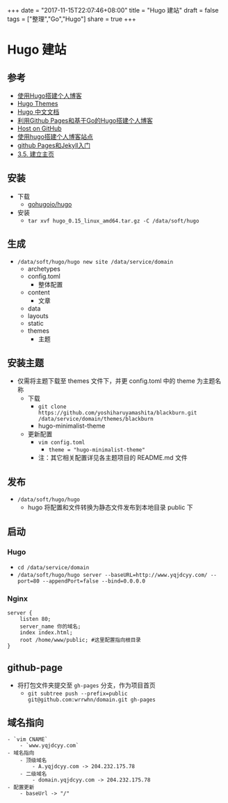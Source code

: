 
+++
date = "2017-11-15T22:07:46+08:00"
title = "Hugo 建站"
draft = false
tags = ["整理","Go","Hugo"]
share = true
+++


# Hugo 建站

## 参考
- [使用Hugo搭建个人博客](http://listenzhangbin.com/post/2016/03/go-hugo-blog/)
- [Hugo Themes](https://themes.gohugo.io/)
- [Hugo 中文文档](http://www.gohugo.org)
- [利用Github Pages和基于Go的Hugo搭建个人博客](http://lucumt.info/posts/create-website-with-hugo/)
- [Host on GitHub](https://gohugo.io/hosting-and-deployment/hosting-on-github/)
- [使用hugo搭建个人博客站点](http://www.gohugo.org/post/coderzh-hugo/)
- [github Pages和Jekyll入门](http://www.ruanyifeng.com/blog/2012/08/blogging_with_jekyll.html)
- [3.5. 建立主页](http://www.worldhello.net/gotgithub/03-project-hosting/050-homepage.html)


## 安装
- 下载
	- [gohugoio/hugo](https://github.com/gohugoio/hugo/releases)
- 安装
	- `tar xvf hugo_0.15_linux_amd64.tar.gz -C /data/soft/hugo`

## 生成
- `/data/soft/hugo/hugo new site /data/service/domain`
	- archetypes
	- config.toml
		- 整体配置
	- content
		- 文章
	- data
	- layouts
	- static
	- themes
		- 主题

## 安装主题
- 仅需将主题下载至 themes 文件下，并更 config.toml 中的 theme 为主题名称
	- 下载
		- `git clone https://github.com/yoshiharuyamashita/blackburn.git /data/service/domain/themes/blackburn`
		- hugo-minimalist-theme
	- 更新配置
		- `vim config.toml`
			- `theme = "hugo-minimalist-theme"`
		- 注：其它相关配置详见各主题项目的 README.md 文件

## 发布
- `/data/soft/hugo/hugo`
	- hugo 将配置和文件转换为静态文件发布到本地目录 public 下

## 启动
### Hugo
- `cd /data/service/domain`
- `/data/soft/hugo/hugo server --baseURL=http://www.yqjdcyy.com/ --port=80 --appendPort=false --bind=0.0.0.0`

### Nginx
```
server {
	listen 80;
	server_name 你的域名;
	index index.html;
	root /home/www/public; #这里配置指向根目录
}
```

## github-page
- 将打包文件夹提交至 `gh-pages` 分支，作为项目首页
	- `git subtree push --prefix=public git@github.com:wrrwhn/domain.git gh-pages`

## 域名指向
	- `vim CNAME`
		- `www.yqjdcyy.com`
	- 域名指向
		- 顶级域名
			- A.yqjdcyy.com -> 204.232.175.78
		- 二级域名
			- domain.yqjdcyy.com -> 204.232.175.78
	- 配置更新
		- baseUrl -> "/"